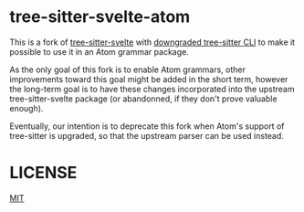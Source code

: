 # tree-sitter-svelte-atom

This is a fork of [tree-sitter-svelte](https://github.com/Himujjal/tree-sitter-svelte/) with [downgraded tree-sitter CLI](https://github.com/tree-sitter/tree-sitter/issues/966#issuecomment-813016444) to make it possible to use it in an Atom grammar package.

As the only goal of this fork is to enable Atom grammars, other improvements toward this goal might be added in the short term, however the long-term goal is to have these changes incorporated into the upstream tree-sitter-svelte package (or abandonned, if they don't prove valuable enough).

Eventually, our intention is to deprecate this fork when Atom's support of tree-sitter is upgraded, so that the upstream parser can be used instead.

# LICENSE

[MIT](./LICENSE)
